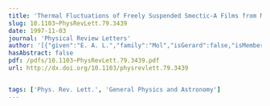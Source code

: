 ```yaml
---
title: 'Thermal Fluctuations of Freely Suspended Smectic-A Films from Mesoscopic to Molecular Length Scales'
slug: 10.1103~PhysRevLett.79.3439
date: 1997-11-03
journal: 'Physical Review Letters'
author: '[{"given":"E. A. L.","family":"Mol","isGerard":false,"isMember":false,"isFirst":false,"isCorresponding":false},{"given":"G. C. L.","family":"Wong","isGerard":false,"isMember":false,"isFirst":false,"isCorresponding":false},{"given":"J. M.","family":"Petit","isGerard":false,"isMember":false,"isFirst":false,"isCorresponding":false},{"given":"F.","family":"Rieutord","isGerard":false,"isMember":false,"isFirst":false,"isCorresponding":false},{"given":"W. H.","family":"de Jeu","isGerard":false,"isMember":false,"isFirst":false,"isCorresponding":false}]'
hasAbstract: false
pdf: /pdfs/10.1103~PhysRevLett.79.3439.pdf
url: http://dx.doi.org/10.1103/physrevlett.79.3439


tags: ['Phys. Rev. Lett.', 'General Physics and Astronomy']
---
```

<!--truncate-->